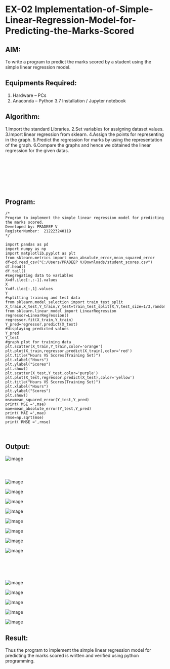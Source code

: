 

# EX-02 Implementation-of-Simple-Linear-Regression-Model-for-Predicting-the-Marks-Scored

## AIM:
To write a program to predict the marks scored by a student using the simple linear regression model.

## Equipments Required:
1. Hardware – PCs
2. Anaconda – Python 3.7 Installation / Jupyter notebook

## Algorithm:
1.Import the standard Libraries.
2.Set variables for assigning dataset values.
3.Import linear regression from sklearn.
4.Assign the points for representing in the graph.
5.Predict the regression for marks by using the representation of the graph.
6.Compare the graphs and hence we obtained the linear regression for the given datas.



```








```

## Program:
```
/*
Program to implement the simple linear regression model for predicting the marks scored.
Developed by: PRADEEP V
RegisterNumber:  212223240119
*/
```

```
import pandas as pd
import numpy as np
import matplotlib.pyplot as plt
from sklearn.metrics import mean_absolute_error,mean_squared_error
df=pd.read_csv("C:/Users/PRADEEP V/Downloads/student_scores.csv")
df.head()
df.tail()
#segregating data to variables
X=df.iloc[:,:-1].values
X
Y=df.iloc[:,1].values
Y
#splitting training and test data
from sklearn.model_selection import train_test_split
X_train,X_test,Y_train,Y_test=train_test_split(X,Y,test_size=1/3,random_state=0)
from sklearn.linear_model import LinearRegression
regressor=LinearRegression()
regressor.fit(X_train,Y_train)
Y_pred=regressor.predict(X_test)
#displaying predicted values
Y_pred
Y_test
#graph plot for training data
plt.scatter(X_train,Y_train,color='orange')
plt.plot(X_train,regressor.predict(X_train),color='red')
plt.title("Hours VS Scores(Training Set)")
plt.xlabel("Hours")
plt.ylabel("Scores")
plt.show()
plt.scatter(X_test,Y_test,color='purple')
plt.plot(X_test,regressor.predict(X_test),color='yellow')
plt.title("Hours VS Scores(Training Set)")
plt.xlabel("Hours")
plt.ylabel("Scores")
plt.show()
mse=mean_squared_error(Y_test,Y_pred)
print('MSE =',mse)
mae=mean_absolute_error(Y_test,Y_pred)
print('MAE =',mae)
rmse=np.sqrt(mse)
print('RMSE =',rmse)
```

```


```

## Output:
![image](https://github.com/velupradeep/Implementation-of-Simple-Linear-Regression-Model-for-Predicting-the-Marks-Scored/assets/150329341/1cbd36d1-8030-4489-bdc7-2cefabd21477)
```



```




![image](https://github.com/velupradeep/Implementation-of-Simple-Linear-Regression-Model-for-Predicting-the-Marks-Scored/assets/150329341/fecc0c1f-e6d9-4b5e-9013-8f42208135d6)


![image](https://github.com/velupradeep/Implementation-of-Simple-Linear-Regression-Model-for-Predicting-the-Marks-Scored/assets/150329341/c4e2c805-8c7f-4f6d-920a-6f5c2decb0cc)


![image](https://github.com/velupradeep/Implementation-of-Simple-Linear-Regression-Model-for-Predicting-the-Marks-Scored/assets/150329341/84ebdd0a-27a5-49f6-838f-d873ec6bab78)


![image](https://github.com/velupradeep/Implementation-of-Simple-Linear-Regression-Model-for-Predicting-the-Marks-Scored/assets/150329341/0eadd030-6e53-4772-bfe3-c61aee0367cb)


![image](https://github.com/velupradeep/Implementation-of-Simple-Linear-Regression-Model-for-Predicting-the-Marks-Scored/assets/150329341/e5f9a69d-ef68-4168-829d-11d602445c31)


![image](https://github.com/velupradeep/Implementation-of-Simple-Linear-Regression-Model-for-Predicting-the-Marks-Scored/assets/150329341/ad9c4e63-3099-4708-acf3-f6dd253f4729)


![image](https://github.com/velupradeep/Implementation-of-Simple-Linear-Regression-Model-for-Predicting-the-Marks-Scored/assets/150329341/c37abebf-0495-47e8-9025-8ef4563b2cfc)


![image](https://github.com/velupradeep/Implementation-of-Simple-Linear-Regression-Model-for-Predicting-the-Marks-Scored/assets/150329341/d887d7b0-5a95-4b95-ab2e-8f7a87ee2390)
```





````





![image](https://github.com/velupradeep/Implementation-of-Simple-Linear-Regression-Model-for-Predicting-the-Marks-Scored/assets/150329341/d82a1425-0c61-41fb-8db0-6ed91f299249)


![image](https://github.com/velupradeep/Implementation-of-Simple-Linear-Regression-Model-for-Predicting-the-Marks-Scored/assets/150329341/dc15f54d-3323-4cc1-a1bc-778479c2a138)


![image](https://github.com/velupradeep/Implementation-of-Simple-Linear-Regression-Model-for-Predicting-the-Marks-Scored/assets/150329341/ae42f178-ea12-4e73-a56d-ede3f5493f26)


![image](https://github.com/velupradeep/Implementation-of-Simple-Linear-Regression-Model-for-Predicting-the-Marks-Scored/assets/150329341/1cd71f5d-6c29-4a10-b7ac-1a0fff0ce145)


![image](https://github.com/velupradeep/Implementation-of-Simple-Linear-Regression-Model-for-Predicting-the-Marks-Scored/assets/150329341/2506dfcd-392a-4509-9492-7933628ca4f9)




















## Result:
Thus the program to implement the simple linear regression model for predicting the marks scored is written and verified using python programming.

